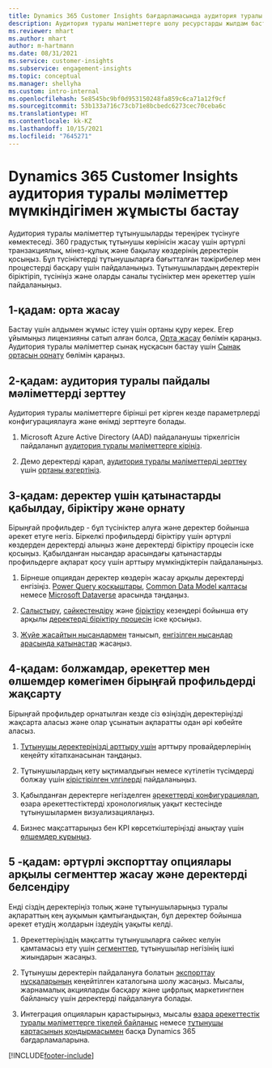```yaml
---
title: Dynamics 365 Customer Insights бағдарламасында аудитория туралы мәліметтермен жұмысты бастау
description: Аудитория туралы мәліметтерге шолу ресурстарды жылдам бастауға көмектеседі.
ms.reviewer: mhart
ms.author: mhart
author: m-hartmann
ms.date: 08/31/2021
ms.service: customer-insights
ms.subservice: engagement-insights
ms.topic: conceptual
ms.manager: shellyha
ms.custom: intro-internal
ms.openlocfilehash: 5e8545bc9bf0d953150248fa859c6ca71a12f9cf
ms.sourcegitcommit: 53b133a716c73cb71e8bcbedc6273cec70ceba6c
ms.translationtype: HT
ms.contentlocale: kk-KZ
ms.lasthandoff: 10/15/2021
ms.locfileid: "7645271"
---
```

# <a name="get-started-with-dynamics-365-customer-insights-audience-insights-capability"></a>Dynamics 365 Customer Insights аудитория туралы мәліметтер мүмкіндігімен жұмысты бастау

Аудитория туралы мәліметтер тұтынушыларды тереңірек түсінуге көмектеседі. 360 градустық тұтынушы көрінісін жасау үшін әртүрлі транзакциялық, мінез-құлық және бақылау көздерінің деректерін қосыңыз. Бұл түсініктерді тұтынушыларға бағытталған тәжірибелер мен процестерді басқару үшін пайдаланыңыз. Тұтынушылардың деректерін біріктіріп, түсініңіз және оларды саналы түсініктер мен әрекеттер үшін пайдаланыңыз.

## <a name="step-1-create-an-environment"></a>1-қадам: орта жасау

Бастау үшін алдымен жұмыс істеу үшін ортаны құру керек. Егер ұйымыңыз лицензияны сатып алған болса, [Орта жасау](create-environment.md) бөлімін қараңыз. Аудитория туралы мәліметтер сынақ нұсқасын бастау үшін [Сынақ ортасын орнату](../trial-signup.md) бөлімін қараңыз. 

## <a name="step-2-explore-audience-insights"></a>2-қадам: аудитория туралы пайдалы мәліметтерді зерттеу

Аудитория туралы мәліметтерге бірінші рет кірген кезде параметрлерді конфигурациялауға және өнімді зерттеуге болады.

1. Microsoft Azure Active Directory (AAD) пайдаланушы тіркелгісін пайдаланып [аудитория туралы мәліметтерге кіріңіз](https://home.ci.ai.dynamics.com).

1. Демо деректерді қарап, [аудитория туралы мәліметтерді зерттеу](home.md) үшін [ортаны өзгертіңіз](manage-environments.md#switch-environments).

##  <a name="step-3-ingest-unify-and-set-up-relationships-for-your-data"></a>3-қадам: деректер үшін қатынастарды қабылдау, біріктіру және орнату

Бірыңғай профильдер - бұл түсініктер алуға және деректер бойынша әрекет етуге негіз. Біркелкі профильдерді біріктіру үшін әртүрлі көздерден деректерді алыңыз және деректерді біріктіру процесін іске қосыңыз. Қабылданған нысандар арасындағы қатынастарды профильдерге ақпарат қосу үшін арттыру мүмкіндіктерін пайдаланыңыз. 

1. Бірнеше опциядан деректер көздерін жасау арқылы деректерді енгізіңіз. [Power Query қосқыштары](connect-power-query.md), [Common Data Model қалтасы](connect-common-data-model.md) немесе [Microsoft Dataverse](connect-common-data-service-lake.md) арасында таңдаңыз. 

1. [Салыстыру](map-entities.md), [сәйкестендіру](match-entities.md) және [біріктіру](merge-entities.md) кезеңдері бойынша өту арқылы [деректерді біріктіру процесін](data-unification.md) іске қосыңыз.

1. [Жүйе жасайтын нысандармен](entities.md) танысып, [енгізілген нысандар арасында қатынастар](relationships.md) жасаңыз.
    
## <a name="step-4-enhance-unified-profiles-with-predictions-activities-and-measures"></a>4-қадам: болжамдар, әрекеттер мен өлшемдер көмегімен бірыңғай профильдерді жақсарту

Бірыңғай профильдер орнатылған кезде сіз өзіңіздің деректеріңізді жақсарта аласыз және олар ұсынатын ақпаратты одан әрі көбейте аласыз.

1. [Тұтынушы деректеріңізді арттыру үшін](enrichment-hub.md) арттыру провайдерлерінің кеңейту кітапханасынан таңдаңыз.

1. Тұтынушылардың кету ықтималдығын немесе күтілетін түсімдерді болжау үшін [кірістірілген үлгілерді](predictions-overview.md) пайдаланыңыз.

1. Қабылданған деректерге негізделген [әрекеттерді конфигурациялап](activities.md), өзара әрекеттестіктерді хронологиялық уақыт кестесінде тұтынушылармен визуализациялаңыз. 

1. Бизнес мақсаттарыңыз бен KPI көрсеткіштеріңізді анықтау үшін [өлшемдер құрыңыз](measures.md).
 
## <a name="step-5-create-segments-and-activate-data-through-various-export-options"></a>5 -қадам: әртүрлі экспорттау опциялары арқылы сегменттер жасау және деректерді белсендіру

Енді сіздің деректеріңіз толық және тұтынушыларыңыз туралы ақпараттың кең ауқымын қамтығандықтан, бұл деректер бойынша әрекет етудің жолдарын іздеудің уақыты келді. 

1. Әрекеттеріңіздің мақсатты тұтынушыларға сәйкес келуін қамтамасыз ету үшін [сегменттер](segments.md), тұтынушылар негізінің ішкі жиындарын жасаңыз.

1. Тұтынушы деректерін пайдалануға болатын [экспорттау нұсқаларының](export-destinations.md) кеңейтілген каталогына шолу жасаңыз. Мысалы, жарнамалық акцияларды басқару және цифрлық маркетингпен байланысу үшін деректерді пайдалануға болады.

1. Интеграция опцияларын қарастырыңыз, мысалы [өзара әрекеттестік туралы мәліметтерге тікелей байланыс](../engagement-insights/integrate-audience-insights-engagement-insights.md) немесе [тұтынушы картасының қондырмасымен](customer-card-add-in.md) басқа Dynamics 365 бағдарламаларына.  


[!INCLUDE[footer-include](../includes/footer-banner.md)]
